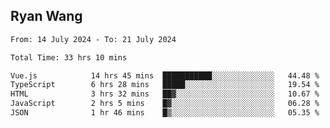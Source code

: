 ## Ryan Wang

<!--START_SECTION:waka-->

```txt
From: 14 July 2024 - To: 21 July 2024

Total Time: 33 hrs 10 mins

Vue.js            14 hrs 45 mins  ███████████░░░░░░░░░░░░░░   44.48 %
TypeScript        6 hrs 28 mins   █████░░░░░░░░░░░░░░░░░░░░   19.54 %
HTML              3 hrs 32 mins   ██▓░░░░░░░░░░░░░░░░░░░░░░   10.67 %
JavaScript        2 hrs 5 mins    █▓░░░░░░░░░░░░░░░░░░░░░░░   06.28 %
JSON              1 hr 46 mins    █▒░░░░░░░░░░░░░░░░░░░░░░░   05.35 %
```

<!--END_SECTION:waka-->
